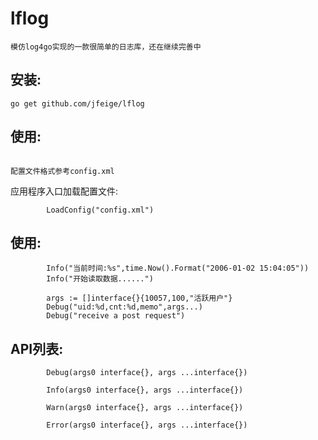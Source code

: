 # lflog
```
模仿log4go实现的一款很简单的日志库，还在继续完善中
```

## 安装:
```
go get github.com/jfeige/lflog

```
## 使用:
```

配置文件格式参考config.xml

```
应用程序入口加载配置文件:

```
        LoadConfig("config.xml")

```
## 使用:

```
        Info("当前时间:%s",time.Now().Format("2006-01-02 15:04:05"))
        Info("开始读取数据......")
        
        args := []interface{}{10057,100,"活跃用户"}
        Debug("uid:%d,cnt:%d,memo",args...)
        Debug("receive a post request")
```
## API列表:

```
        Debug(args0 interface{}, args ...interface{})

        Info(args0 interface{}, args ...interface{})

        Warn(args0 interface{}, args ...interface{})

        Error(args0 interface{}, args ...interface{})
```
